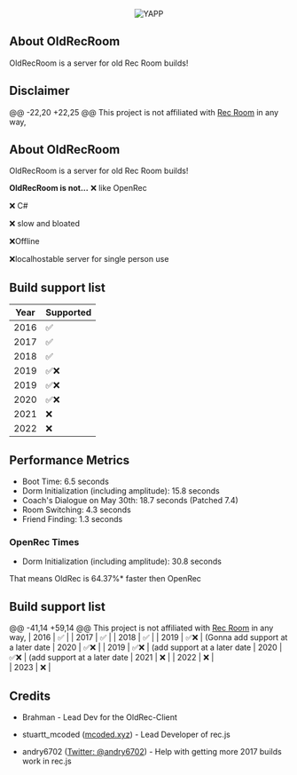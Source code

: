 <p align="center">
  <img src="https://cdn.discordapp.com/attachments/1179318162328649768/1179318223842316358/bg.PNG?ex=657958af&is=6566e3af&hm=a11753e567ff16cdd05fc12adf00afa74cf498488a94b058f39deb117163960b" alt="YAPP">
</p>



## About OldRecRoom


OldRecRoom is a server for old Rec Room builds!

## Disclaimer
@@ -22,20 +22,25 @@ This project is not affiliated with [Rec Room](https://recroom.com/) in any way,

## About OldRecRoom
OldRecRoom is a server for old Rec Room builds!

**OldRecRoom is not...**
❌ like OpenRec

❌ C#

❌ slow and bloated

❌Offline

❌localhostable server for single person use 


## Build support list



| Year | Supported | 
|------|-----------|
| 2016 | ✅       | 
| 2017 | ✅       | 
| 2018 | ✅       |
| 2019 | ✅❌     | 
| 2019 | ✅❌     |  
| 2020 | ✅❌     | 
| 2021 | ❌        | 
| 2022 | ❌        |       




## Performance Metrics

- Boot Time: 6.5 seconds
- Dorm Initialization (including amplitude): 15.8 seconds
- Coach's Dialogue on May 30th: 18.7 seconds (Patched 7.4)
- Room Switching: 4.3 seconds
- Friend Finding: 1.3 seconds


### OpenRec Times 

- Dorm Initialization (including amplitude): 30.8 seconds 

That means OldRec is  64.37%* faster then OpenRec 

## Build support list


@@ -41,14 +59,14 @@ This project is not affiliated with [Rec Room](https://recroom.com/) in any way,
| 2016 | ✅       | 
| 2017 | ✅       | 
| 2018 | ✅       |
| 2019 | ✅❌     |  (Gonna add support at a later date
| 2020 | ✅❌     | 
| 2019 | ✅❌     |  (add support at a later date
| 2020 | ✅❌     | (add support at a later date
| 2021 | ❌        | 
| 2022 | ❌        |             
| 2023 | ❌        | 



## Credits
- Brahman - Lead Dev for the OldRec-Client

- stuartt_mcoded ([mcoded.xyz](https://mcoded.xyz)) - Lead Developer of rec.js

- andry6702 ([Twitter: @andry6702](https://twitter.com/andry6702)) - Help with getting more 2017 builds work in rec.js

